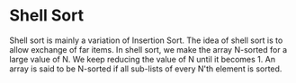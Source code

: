 # Shell Sort

Shell sort is mainly a variation of Insertion Sort.
The idea of shell sort is to allow exchange of far items.
In shell sort, we make the array N-sorted for a large value of N.
We keep reducing the value of N until it becomes 1.
An array is said to be N-sorted if all sub-lists of every N'th element is sorted.
